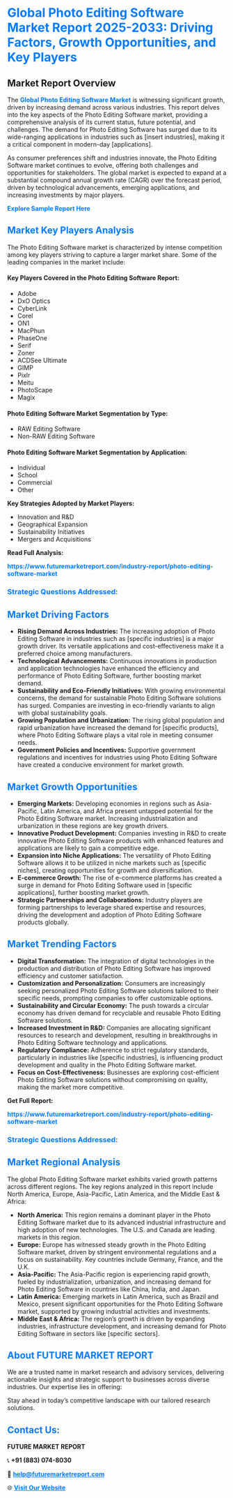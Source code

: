 <h1 style="color: #007BFF;">Global Photo Editing Software Market Report 2025-2033: Driving Factors, Growth Opportunities, and Key Players</h1>

<section id="overview">
<h2>Market Report Overview</h2>
<p>The <a href="https://www.futuremarketreport.com/industry-report/photo-editing-software-market" style="color: #007BFF; text-decoration: none;"><strong>Global Photo Editing Software Market</strong></a> is witnessing significant growth, driven by increasing demand across various industries. This report delves into the key aspects of the Photo Editing Software market, providing a comprehensive analysis of its current status, future potential, and challenges. The demand for Photo Editing Software has surged due to its wide-ranging applications in industries such as [insert industries], making it a critical component in modern-day [applications].</p>
<p>As consumer preferences shift and industries innovate, the Photo Editing Software market continues to evolve, offering both challenges and opportunities for stakeholders. The global market is expected to expand at a substantial compound annual growth rate (CAGR) over the forecast period, driven by technological advancements, emerging applications, and increasing investments by major players.</p>
</section>

<section id="overview">
<p><a href="https://www.futuremarketreport.com/request-sample/reportId=104777" style="color: #007BFF; text-decoration: none;"><strong>Explore Sample Report Here</strong></a></p>
</section>

<section id="key-players">
<h2 style="color: #007BFF;">Market Key Players Analysis</h2>
<p>The Photo Editing Software market is characterized by intense competition among key players striving to capture a larger market share. Some of the leading companies in the market include:</p>
<h4>Key Players Covered in the Photo Editing Software Report:</h4>
<ul><li>Adobe</li><li>DxO Optics</li><li>CyberLink</li><li>Corel</li><li>ON1</li><li>MacPhun</li><li>PhaseOne</li><li>Serif</li><li>Zoner</li><li>ACDSee Ultimate</li><li>GIMP</li><li>Pixlr</li><li>Meitu</li><li>PhotoScape</li><li>Magix</li></ul>
<h4>Photo Editing Software Market Segmentation by Type:</h4>
<ul><li>RAW Editing Software</li><li>Non-RAW Editing Software</li></ul>

<h4>Photo Editing Software Market Segmentation by Application:</h4>
<ul><li>Individual</li><li>School</li><li>Commercial</li><li>Other</li></ul>
<p><strong>Key Strategies Adopted by Market Players:</strong></p>
<ul>
<li>Innovation and R&D</li>
<li>Geographical Expansion</li>
<li>Sustainability Initiatives</li>
<li>Mergers and Acquisitions</li>
</ul>
</section>

<section>
<p><strong>Read Full Analysis: </strong></p><a href="https://www.futuremarketreport.com/industry-report/photo-editing-software-market" style="color: #007BFF; text-decoration: none;"><strong>https://www.futuremarketreport.com/industry-report/photo-editing-software-market</strong></a>
<h3 style="color: #007BFF;">Strategic Questions Addressed:</h3>
</section>

<section id="driving-factors">
<h2 style="color: #007BFF;">Market Driving Factors</h2>
<ul>
<li><strong>Rising Demand Across Industries:</strong> The increasing adoption of Photo Editing Software in industries such as [specific industries] is a major growth driver. Its versatile applications and cost-effectiveness make it a preferred choice among manufacturers.</li>
<li><strong>Technological Advancements:</strong> Continuous innovations in production and application technologies have enhanced the efficiency and performance of Photo Editing Software, further boosting market demand.</li>
<li><strong>Sustainability and Eco-Friendly Initiatives:</strong> With growing environmental concerns, the demand for sustainable Photo Editing Software solutions has surged. Companies are investing in eco-friendly variants to align with global sustainability goals.</li>
<li><strong>Growing Population and Urbanization:</strong> The rising global population and rapid urbanization have increased the demand for [specific products], where Photo Editing Software plays a vital role in meeting consumer needs.</li>
<li><strong>Government Policies and Incentives:</strong> Supportive government regulations and incentives for industries using Photo Editing Software have created a conducive environment for market growth.</li>
</ul>
</section>

<section id="growth-opportunities">
<h2 style="color: #007BFF;">Market Growth Opportunities</h2>
<ul>
<li><strong>Emerging Markets:</strong> Developing economies in regions such as Asia-Pacific, Latin America, and Africa present untapped potential for the Photo Editing Software market. Increasing industrialization and urbanization in these regions are key growth drivers.</li>
<li><strong>Innovative Product Development:</strong> Companies investing in R&D to create innovative Photo Editing Software products with enhanced features and applications are likely to gain a competitive edge.</li>
<li><strong>Expansion into Niche Applications:</strong> The versatility of Photo Editing Software allows it to be utilized in niche markets such as [specific niches], creating opportunities for growth and diversification.</li>
<li><strong>E-commerce Growth:</strong> The rise of e-commerce platforms has created a surge in demand for Photo Editing Software used in [specific applications], further boosting market growth.</li>
<li><strong>Strategic Partnerships and Collaborations:</strong> Industry players are forming partnerships to leverage shared expertise and resources, driving the development and adoption of Photo Editing Software products globally.</li>
</ul>
</section>

<section id="trending-factors">
<h2 style="color: #007BFF;">Market Trending Factors</h2>
<ul>
<li><strong>Digital Transformation:</strong> The integration of digital technologies in the production and distribution of Photo Editing Software has improved efficiency and customer satisfaction.</li>
<li><strong>Customization and Personalization:</strong> Consumers are increasingly seeking personalized Photo Editing Software solutions tailored to their specific needs, prompting companies to offer customizable options.</li>
<li><strong>Sustainability and Circular Economy:</strong> The push towards a circular economy has driven demand for recyclable and reusable Photo Editing Software solutions.</li>
<li><strong>Increased Investment in R&D:</strong> Companies are allocating significant resources to research and development, resulting in breakthroughs in Photo Editing Software technology and applications.</li>
<li><strong>Regulatory Compliance:</strong> Adherence to strict regulatory standards, particularly in industries like [specific industries], is influencing product development and quality in the Photo Editing Software market.</li>
<li><strong>Focus on Cost-Effectiveness:</strong> Businesses are exploring cost-efficient Photo Editing Software solutions without compromising on quality, making the market more competitive.</li>
</ul>
</section>

<section>
<p><strong>Get Full Report: </strong></p><a href="https://www.futuremarketreport.com/industry-report/photo-editing-software-market" style="color: #007BFF; text-decoration: none;"><strong>https://www.futuremarketreport.com/industry-report/photo-editing-software-market</strong></a>
<h3 style="color: #007BFF;">Strategic Questions Addressed:</h3>
</section>


<section id="regional-analysis">
<h2 style="color: #007BFF;">Market Regional Analysis</h2>
<p>The global Photo Editing Software market exhibits varied growth patterns across different regions. The key regions analyzed in this report include North America, Europe, Asia-Pacific, Latin America, and the Middle East & Africa:</p>
<ul>
<li><strong>North America:</strong> This region remains a dominant player in the Photo Editing Software market due to its advanced industrial infrastructure and high adoption of new technologies. The U.S. and Canada are leading markets in this region.</li>
<li><strong>Europe:</strong> Europe has witnessed steady growth in the Photo Editing Software market, driven by stringent environmental regulations and a focus on sustainability. Key countries include Germany, France, and the U.K.</li>
<li><strong>Asia-Pacific:</strong> The Asia-Pacific region is experiencing rapid growth, fueled by industrialization, urbanization, and increasing demand for Photo Editing Software in countries like China, India, and Japan.</li>
<li><strong>Latin America:</strong> Emerging markets in Latin America, such as Brazil and Mexico, present significant opportunities for the Photo Editing Software market, supported by growing industrial activities and investments.</li>
<li><strong>Middle East & Africa:</strong> The region’s growth is driven by expanding industries, infrastructure development, and increasing demand for Photo Editing Software in sectors like [specific sectors].</li>
</ul>
</section>

<footer>
<h2 style="color: #007BFF;">About FUTURE MARKET REPORT</h2>
<p>We are a trusted name in market research and advisory services, delivering actionable insights and strategic support to businesses across diverse industries. Our expertise lies in offering:</p>

<p>Stay ahead in today’s competitive landscape with our tailored research solutions.</p>

<h2 style="color: #007BFF;">Contact Us:</h2>
<p><strong>FUTURE MARKET REPORT</strong></p>
<p>📞 <strong>+91 (883) 074-8030</strong></p>
<p>📧 <strong><a href="mailto:help@futuremarketreport.com" style="color: #007BFF;">help@futuremarketreport.com</a></strong></p>
<p>🌐 <strong><a href="https://www.futuremarketreport.com/" style="color: #007BFF;">Visit Our Website</a></strong></p>
</footer>